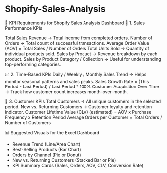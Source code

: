 # Shopify-Sales-Analysis
📌 KPI Requirements for Shopify Sales Analysis Dashboard
🛒 1. Sales Performance KPIs

Total Sales Revenue
→ Total income from completed orders.
Number of Orders
→ Total count of successful transactions.
Average Order Value (AOV)
= Total Sales / Number of Orders
Total Units Sold
→ Quantity of individual products sold.
Sales by Product
→ Revenue breakdown by each product.
Sales by Product Category / Collection
→ Useful for understanding top-performing categories.

📈 2. Time-Based KPIs
Daily / Weekly / Monthly Sales Trend
→ Helps monitor seasonal patterns and sales peaks.
Sales Growth Rate
= (This Period - Last Period) / Last Period * 100%
Customer Acquisition Over Time
→ Track how customer count increases month-over-month.

👤 3. Customer KPIs
Total Customers
→ All unique customers in the selected period.
New vs. Returning Customers
→ Customer loyalty and retention indicator.
Customer Lifetime Value (CLV) (estimated)
= AOV x Purchase Frequency x Retention Period
Average Orders per Customer
= Total Orders / Number of Customers

📊 Suggested Visuals for the Excel Dashboard
* Revenue Trend (Line/Area Chart)
* Best-Selling Products (Bar Chart)
* Orders by Channel (Pie or Donut)
* New vs. Returning Customers (Stacked Bar or Pie)
* KPI Summary Cards (Sales, Orders, AOV, CLV, Conversion Rate)




